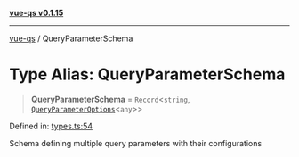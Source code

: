 [**vue-qs v0.1.15**](../README.md)

***

[vue-qs](../README.md) / QueryParameterSchema

# Type Alias: QueryParameterSchema

> **QueryParameterSchema** = `Record`\<`string`, [`QueryParameterOptions`](QueryParameterOptions.md)\<`any`\>\>

Defined in: [types.ts:54](https://github.com/iamsomraj/vue-qs/blob/c6723d94881f5a2550faa61b4e51be4507991c23/src/types.ts#L54)

Schema defining multiple query parameters with their configurations
